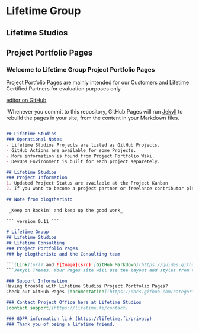 # Lifetime Group
## Lifetime Studios
## Project Portfolio Pages
### Welcome to Lifetime Group Project Portfolio Pages


Project Portfolio Pages are mainly intended for our Customers and Lifetime Certified Partners
for evaluation purposes only.

[editor on GitHub](https://github.com/blogtheristo/portfolio/edit/gh-pages/index.md)

`Whenever you commit to this repository, GitHub Pages will run [Jekyll](https://jekyllrb.com/) to rebuild the pages in your site, from the content in your Markdown files.
```markdown Markdown is a lightweight and easy-to-use syntax for styling your writing. It includes conventions for

## Lifetime Studios
### Operational Notes
- Lifetime Studios Projects are listed as GitHub Projects.
- GitHub Actions are available for some Projects.
- More information is found from Project Portfolio Wiki.
- DevOps Environment is built for each project separetely.

## Lifetime Studios
### Project Information
1. Updated Project Status are available at the Project Kanban
2. If you want to become a project partner or freelance contributor please contact @blogtheristo.

## Note from blogtheristo 
 
 _Keep on Rockin' and keep up the good work_ 
 
``` version 0.11 ```

# Lifetime Group 
## Lifetime Studios
## Lifetime Consulting
### Project Portfolio Pages
### by blogtheristo and the Consulting team

```[Link](url) and ![Image](src) [GitHub Markdown](https://guides.github.com/features/mastering-markdown/) ```
```Jekyll Themes. Your Pages site will use the layout and styles from the Jekyll theme you have selected in your [repository settings](https://github.com/blogtheristo/portfolio/settings/pages). The name of this theme is saved in the Jekyll `_config.yml` configuration file```

### Support Information
Having trouble with Lifetime Studios Project Portfolio Pages? 
Check out GitHub Pages [documentation](https://docs.github.com/categories/github-pages-basics/)  

### Contact Project Office here at Lifetime Studios
[contact support](https://lifetime.fi/contact)

### GDPR information link (https://lifetime.fi/privacy)
### Thank you of being a lifetime friend.
